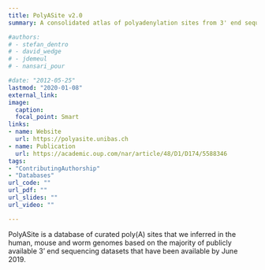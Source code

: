 ```yaml
---
title: PolyASite v2.0
summary: A consolidated atlas of polyadenylation sites from 3' end sequencing.

#authors:
# - stefan_dentro
# - david_wedge
# - jdemeul
# - nansari_pour

#date: "2012-05-25"
lastmod: "2020-01-08"
external_link: 
image:
  caption: 
  focal_point: Smart
links:
- name: Website
  url: https://polyasite.unibas.ch
- name: Publication
  url: https://academic.oup.com/nar/article/48/D1/D174/5588346
tags:
- "ContributingAuthorship"
- "Databases"
url_code: ""
url_pdf: ""
url_slides: ""
url_video: ""

---
```


PolyASite is a database of curated poly(A) sites that we inferred in the human, mouse and worm genomes based on the majority of publicly available 3’ end sequencing datasets that have been available by June 2019. 

